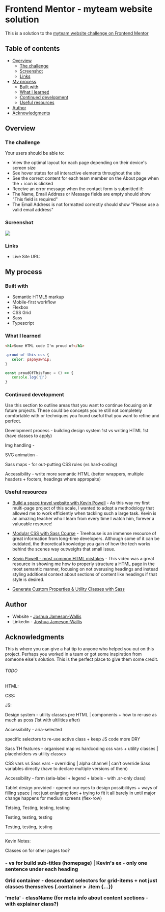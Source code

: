 # Frontend Mentor - myteam website solution

This is a solution to the [myteam website challenge on Frontend Mentor](https://www.frontendmentor.io/challenges/myteam-multipage-website-mxlEauvW)

## Table of contents

-  [Overview](#overview)
   -  [The challenge](#the-challenge)
   -  [Screenshot](#screenshot)
   -  [Links](#links)
-  [My process](#my-process)
   -  [Built with](#built-with)
   -  [What I learned](#what-i-learned)
   -  [Continued development](#continued-development)
   -  [Useful resources](#useful-resources)
-  [Author](#author)
-  [Acknowledgments](#acknowledgments)

## Overview

### The challenge

Your users should be able to:

-  View the optimal layout for each page depending on their device's screen size
-  See hover states for all interactive elements throughout the site
-  See the correct content for each team member on the About page when the + icon is clicked
-  Receive an error message when the contact form is submitted if:
-  The Name, Email Address or Message fields are empty should show "This field is required"
-  The Email Address is not formatted correctly should show "Please use a valid email address"

### Screenshot

![](./screenshot.jpg)

### Links

-  Live Site URL:

## My process

### Built with

-  Semantic HTML5 markup
-  Mobile-first workflow
-  Flexbox
-  CSS Grid
-  Sass
-  Typescript

### What I learned

```html
<h1>Some HTML code I'm proud of</h1>
```

```css
.proud-of-this-css {
   color: papayawhip;
}
```

```js
const proudOfThisFunc = () => {
   console.log('🎉')
}
```

### Continued development

Use this section to outline areas that you want to continue focusing on in future projects. These could be concepts you're still not completely comfortable with or techniques you found useful that you want to refine and perfect.

Development process - building design system 1st vs writing HTML 1st (have classes to apply)

Img handling -

SVG animation -

Sass maps - for out-putting CSS rules (vs hard-coding)

Accessibility - write more semantic HTML (better wrappers, multiple headers + footers, headings where appropaite)

### Useful resources

-  [Build a space travel website with Kevin Powell](https://scrimba.com/learn/spacetravel) - As this way my first multi-page project of this scale, I wanted to adopt a methodology that allowed me to work efficiently when tackling such a large task. Kevin is an amazing teacher who I learn from every time I watch him, forever a valueable resource!

-  [Modular CSS with Sass Course](https://teamtreehouse.com/library/modular-css-with-sass) - Treehouse is an immense resource of great information from long-time developers. Although some of it can be outdated, the theoretical knowledge you gain of how the tech works behind the scenes way outweighs that small issue.

-  [Kevin Powell - most common HTML mistakes](https://www.youtube.com/watch?v=NexL5_Vdoq8&ab_channel=KevinPowell) - This video was a great resource in showing me how to properly structure a HTML page in the most semantic manner, focusing on not overusing headings and instead styling additional context about sections of content like headings if that style is desired.

-  [Generate Custom Properties & Utility Classes with Sass](https://www.youtube.com/watch?v=gP8yFWCTr7Q&ab_channel=KevinPowell)

## Author

-  Website - [Joshua Jameson-Wallis](https://joshuajamesonwallis.com)
-  Linkedin - [Joshua Jameson-Wallis]()

## Acknowledgments

This is where you can give a hat tip to anyone who helped you out on this project. Perhaps you worked in a team or got some inspiration from someone else's solution. This is the perfect place to give them some credit.

###### TODO

HTML:

CSS:

JS:

Design system - utility classes pre HTML | components + how to re-use as much as poss (1st with ultilities after)

Accessibility - aria-selected

specific selectors to re-use active class + keep JS code more DRY

Sass TH features - organised map vs hardcoding css vars + utility classes | placeholders vs utility classes

CSS vars vs Sass vars - overriding | alpha channel | can’t override Sass variables directly (have to declare multiple versions of them)

Accessibility - form (aria-label + legend + labels - with .sr-only class)

Tablet design provided - opened our eyes to design possibilityes + ways of filling space | not just enlarging font + trying to fit it all barely in until major change happens for medium screens (flex-row)

Tetsing, Testing, testing, testing

Testing, testing, testing

Testing, testing, testing

---

Kevin Notes:

Classes on <body> for other pages too?

<H3> - vs <strong> for build sub-titles (homepage) | Kevin's ex - only one sentence under each heading

Grid container - descendant selectors for grid-items + not just classes themselves (.container > .item {...})

'meta' - className (for meta info about content sections - with explainer class?) 
